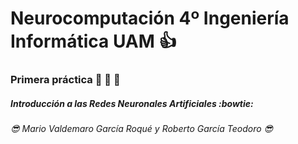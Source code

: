 # Neurocomputación 4º Ingeniería Informática UAM :+1:
### Primera práctica :dancer: :dancer: :dancer:
##### Introducción a las Redes Neuronales Artificiales :bowtie:










###### :sunglasses: Mario Valdemaro García Roqué y Roberto García Teodoro :sunglasses:
